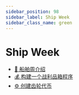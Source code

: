 ```yaml
---
sidebar_position: 98
sidebar_label: Ship Week
sidebar_class_name: green
---
```


# Ship Week

- [🚢 船舶周介绍](./intro-to-ship-week/README.md)
- [💰 构建一个战利品箱程序](./build-a-loot-box-program/README.md)
- [⚙ 创建齿轮代币](./create-gear-tokens/README.md)
